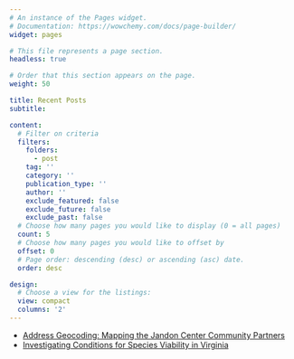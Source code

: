 ```yaml
---
# An instance of the Pages widget.
# Documentation: https://wowchemy.com/docs/page-builder/
widget: pages

# This file represents a page section.
headless: true

# Order that this section appears on the page.
weight: 50

title: Recent Posts
subtitle:

content:
  # Filter on criteria
  filters:
    folders:
      - post
    tag: ''
    category: ''
    publication_type: ''
    author: ''
    exclude_featured: false
    exclude_future: false
    exclude_past: false
  # Choose how many pages you would like to display (0 = all pages)
  count: 5
  # Choose how many pages you would like to offset by
  offset: 0
  # Page order: descending (desc) or ascending (asc) date.
  order: desc

design:
  # Choose a view for the listings:
  view: compact
  columns: '2'
---
```


- [Address Geocoding: Mapping the Jandon Center Community Partners](https://www.science.smith.edu/sal/2021/11/12/address-geocoding-mapping-the-jandon-center-community-partners/)
- [Investigating Conditions for Species Viability in Virginia](https://www.science.smith.edu/sal/2022/05/06/investigating-conditions-for-species-viability-in-virginia/)